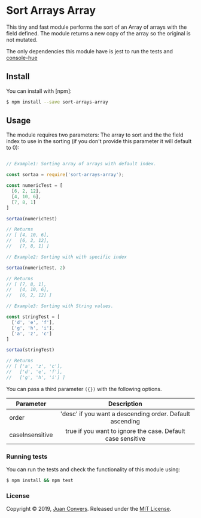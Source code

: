 # Sort Arrays Array

This tiny and fast module performs the sort of an Array of arrays with the field defined. The module returns a new copy of the array so the original is not mutated. 

The only dependencies this module have is jest to run the tests and [console-hue](https://www.npmjs.com/package/console-hue)


## Install

You can install with [npm]:

```sh
$ npm install --save sort-arrays-array
```
## Usage

The module requires two parameters: The array to sort and the the field index to use in the sorting (if you don't provide this parameter it will default to 0):


```js

// Example1: Sorting array of arrays with default index.

const sortaa = require('sort-arrays-array');

const numericTest = [
  [6, 2, 12],
  [4, 10, 6],
  [7, 8, 1]
]

sortaa(numericTest)

// Returns
// [ [4, 10, 6],
//   [6, 2, 12],
//   [7, 8, 1] ]

// Example2: Sorting with with specific index

sortaa(numericTest, 2)

// Returns
// [ [7, 8, 1],
//   [4, 10, 6],
//   [6, 2, 12] ]

// Example3: Sorting with String values.

const stringTest = [
  ['d', 'e', 'f'],
  ['g', 'h', 'i'],
  ['a', 'z', 'c']
]

sortaa(stringTest)

// Returns
// [ ['a', 'z', 'c'],
//   ['d', 'e', 'f'],
//   ['g', 'h', 'i'] ]

```

You can pass a third parameter `({})` with the following options.

| Parameter     | Description   |
| -----------------|:-------------:|
| order            | 'desc' if you want a descending order. Default ascending |
| caseInsensitive  | true if you want to ignore the case. Default case sensitive |

### Running tests

You can run the tests and check the functionality of this module using:

```sh
$ npm install && npm test
```

### License

Copyright © 2019, [Juan Convers](https://juanconvers.com).
Released under the [MIT License](LICENSE).
